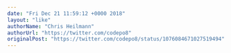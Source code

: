 ```yaml
---
date: "Fri Dec 21 11:59:12 +0000 2018"
layout: "like"
authorName: "Chris Heilmann"
authorUrl: "https://twitter.com/codepo8"
originalPost: "https://twitter.com/codepo8/status/1076084671027519494"
---
```

